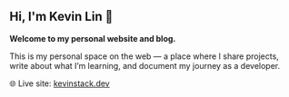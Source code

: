 ## Hi, I'm Kevin Lin 👋

**Welcome to my personal website and blog.**

This is my personal space on the web — a place where I share projects, write about what I’m learning, and document my
journey as a developer.

🌐 Live site: [kevinstack.dev](https://kevinstack.dev)



